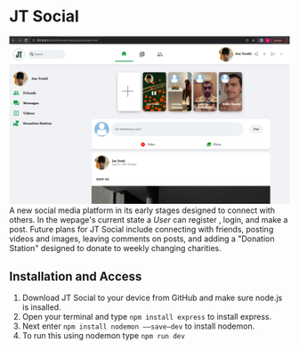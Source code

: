 # JT Social
![plot](./public/images/home.png)
 A new social media platform in its early stages designed to connect with others. In the wepage's current state a *User* can register , login, and make a post. 
 Future plans for JT Social include connecting with friends, posting videos and images, leaving comments on posts, and adding a "Donation Station" designed to
 donate to weekly changing charities.
 
 ## Installation and Access
 
 1) Download JT Social to your device from GitHub and make sure node.js is insalled.
 2) Open your terminal and type `npm install express` to install express.
 3) Next enter `npm install nodemon ——save—dev` to install nodemon.
 4) To run this using nodemon type `npm run dev`
 
 
       
